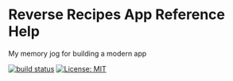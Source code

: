 
# Reverse Recipes App Reference Help

My memory jog for building a modern app

[![build status](https://github.com/dominicfarr/reversing-peas/workflows/Build/badge.svg)](https://github.com/dominicfarr/reversing-peas/actions)  [![License: MIT](https://img.shields.io/badge/License-MIT-yellow.svg)](https://opensource.org/licenses/MIT)

